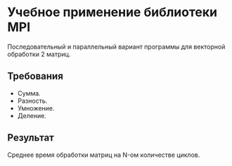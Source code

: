 # Учебное применение библиотеки MPI
Последовательный и параллельный вариант программы для векторной обработки 2 матриц.

## Требования
- Сумма.
- Разность.
- Умножение.
- Деление.

## Результат
Среднее время обработки матриц на N-ом количестве циклов.

